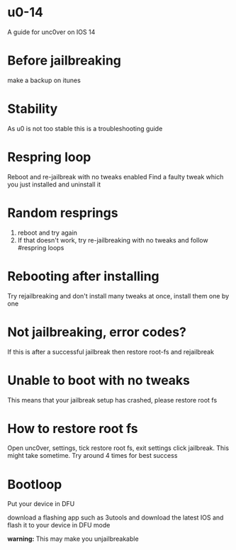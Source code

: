 # u0-14
A guide for unc0ver on IOS 14

# Before jailbreaking

make a backup on itunes

# Stability
As u0 is not too stable this is a troubleshooting guide

# Respring loop
Reboot and re-jailbreak with no tweaks enabled
Find a faulty tweak which you just installed and uninstall it

# Random resprings
1. reboot and try again
2. If that doesn't work, try re-jailbreaking with no tweaks and follow #respring loops

# Rebooting after installing
Try rejailbreaking and don't install many tweaks at once, install them one by one

# Not jailbreaking, error codes?

If this is after a successful jailbreak then restore root-fs and rejailbreak

# Unable to boot with no tweaks
This means that your jailbreak setup has crashed, please restore root fs

# How to restore root fs
Open unc0ver, settings, tick restore root fs, exit settings click jailbreak. This might take sometime. Try around 4 times for best success

# Bootloop
Put your device in DFU

download a flashing app such as 3utools and download the latest IOS and flash it to your device in DFU mode

**warning:** This may make you unjailbreakable
